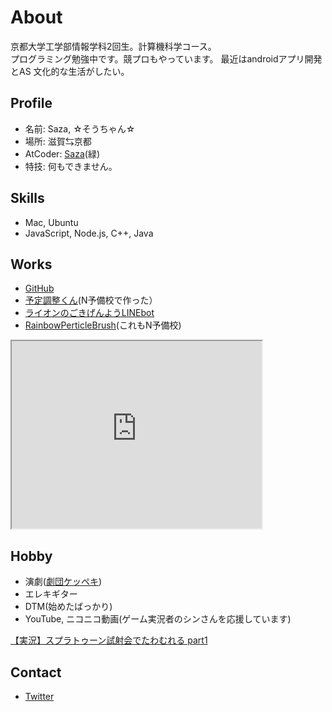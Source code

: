 # About
京都大学工学部情報学科2回生。計算機科学コース。  
プログラミング勉強中です。競プロもやっています。 
最近はandroidアプリ開発とAS
文化的な生活がしたい。

## Profile
- 名前: Saza, ☆そうちゃん☆
- 場所: 滋賀⇆京都
- AtCoder: [Saza](https://atcoder.jp/users/Saza)(緑)
- 特技: 何もできません。

## Skills
- Mac, Ubuntu
- JavaScript, Node.js, C++, Java

## Works
- [GitHub](https://github.com/Saza-ku)
- [予定調整くん](https://secret-tor-45588.herokuapp.com/)(N予備校で作った）
- [ライオンのごきげんようLINEbot](https://lin.ee/7jfJKZh)
- [RainbowPerticleBrush](https://www.openprocessing.org/sketch/918514)(これもN予備校)
<iframe src="https://www.openprocessing.org/sketch/918514/embed/" width="400" height="300"></iframe>

## Hobby
- 演劇([劇団ケッペキ](http://keppeki.lar.jp))
- エレキギター
- DTM(始めたばっかり)
- YouTube, ニコニコ動画(ゲーム実況者のシンさんを応援しています)
  
<script type="application/javascript" src="https://embed.nicovideo.jp/watch/sm26216323/script?w=640&h=360"></script><noscript><a href="https://www.nicovideo.jp/watch/sm26216323">【実況】スプラトゥーン試射会でたわむれる part1</a></noscript>

## Contact
- [Twitter](https://twitter.com/suku0710)
